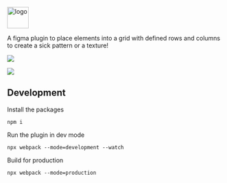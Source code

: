 <img src="https://github.com/nitinrgupta/figma-pattern-hero/blob/master/assets/logo.png" alt="logo" height="50"></img>


A figma plugin to place elements into a grid with defined rows and columns to create a sick pattern or a texture!

![](https://github.com/nitinrgupta/figma-pattern-hero/blob/master/assets/banner.png)

![](https://github.com/nitinrgupta/figma-pattern-hero/blob/master/assets/usage.gif)



## Development

Install the packages
```
npm i
```


Run the plugin in dev mode
```
npx webpack --mode=development --watch
```


Build for production
```
npx webpack --mode=production
```
